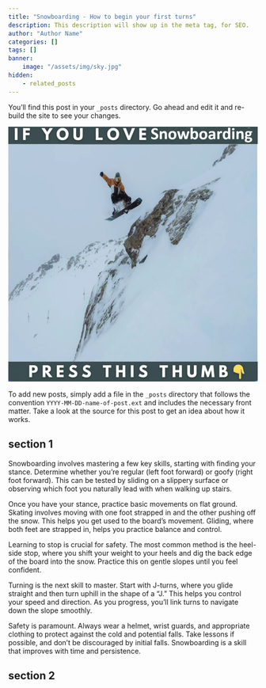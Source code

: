 ```yaml
---
title: "Snowboarding - How to begin your first turns"
description: This description will show up in the meta tag, for SEO.
author: "Author Name"
categories: []
tags: []
banner:
    image: "/assets/img/sky.jpg"
hidden:
    - related_posts
---
```


You’ll find this post in your `_posts` directory. Go ahead and edit it and re-build the site to see your changes.

![Image here](/assets/img/snowboard-snow4.png)

To add new posts, simply add a file in the `_posts` directory that follows the convention `YYYY-MM-DD-name-of-post.ext` and includes the necessary front matter. Take a look at the source for this post to get an idea about how it works.

## section 1

Snowboarding involves mastering a few key skills, starting with finding your stance. Determine whether you’re regular (left foot forward) or goofy (right foot forward). This can be tested by sliding on a slippery surface or observing which foot you naturally lead with when walking up stairs.

Once you have your stance, practice basic movements on flat ground. Skating involves moving with one foot strapped in and the other pushing off the snow. This helps you get used to the board’s movement. Gliding, where both feet are strapped in, helps you practice balance and control.

Learning to stop is crucial for safety. The most common method is the heel-side stop, where you shift your weight to your heels and dig the back edge of the board into the snow. Practice this on gentle slopes until you feel confident.

Turning is the next skill to master. Start with J-turns, where you glide straight and then turn uphill in the shape of a “J.” This helps you control your speed and direction. As you progress, you’ll link turns to navigate down the slope smoothly.

Safety is paramount. Always wear a helmet, wrist guards, and appropriate clothing to protect against the cold and potential falls. Take lessons if possible, and don’t be discouraged by initial falls. Snowboarding is a skill that improves with time and persistence.



## section 2


```

